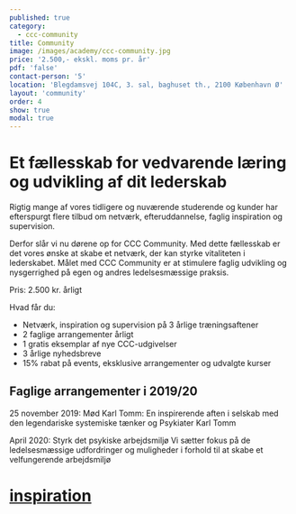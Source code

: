 ```yaml
---
published: true
category:
  - ccc-community
title: Community
image: /images/academy/ccc-community.jpg
price: '2.500,- ekskl. moms pr. år'
pdf: 'false'
contact-person: '5'
location: 'Blegdamsvej 104C, 3. sal, baghuset th., 2100 København Ø'
layout: 'community'
order: 4
show: true
modal: true
---
```

# Et fællesskab for vedvarende læring og udvikling af dit lederskab

Rigtig mange af vores tidligere og nuværende studerende og kunder har efterspurgt flere tilbud om netværk, efteruddannelse, faglig inspiration og supervision.

Derfor slår vi nu dørene op for CCC Community. Med dette fællesskab er det vores ønske at skabe et netværk, der kan styrke vitaliteten i lederskabet. Målet med CCC Community er at stimulere faglig udvikling og nysgerrighed på egen og andres ledelsesmæssige praksis.

Pris: 2.500 kr. årligt

Hvad får du:
-	Netværk, inspiration og supervision på 3 årlige træningsaftener
-	2 faglige arrangementer årligt
-	1 gratis eksemplar af nye CCC-udgivelser
-	3 årlige nyhedsbreve
-	15% rabat på events, eksklusive arrangementer og udvalgte kurser

## Faglige arrangementer i 2019/20
25 november 2019:	Mød Karl Tomm:
En inspirerende aften i selskab med den legendariske systemiske tænker og Psykiater Karl Tomm

April 2020:	Styrk det psykiske arbejdsmiljø
Vi sætter fokus på de ledelsesmæssige udfordringer og muligheder i forhold til at skabe et velfungerende arbejdsmiljø

# [inspiration](/Inspiration/)